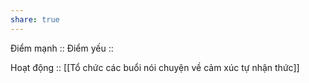 ```yaml
---
share: true
---
```

Điểm mạnh :: 
Điểm yếu :: 

Hoạt động :: [[Tổ chức các buổi nói chuyện về cảm xúc tự nhận thức]]